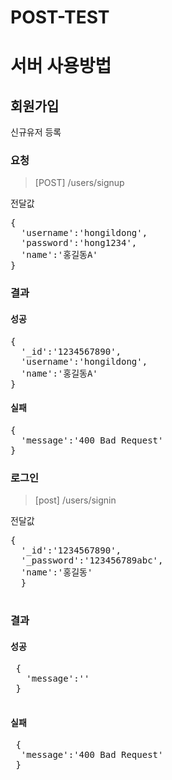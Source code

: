 # POST-TEST

# 서버 사용방법

## 회원가입
신규유저 등록
### 요청
> [POST] /users/signup

전달값
<pre>
{
  'username':'hongildong',
  'password':'hong1234',
  'name':'홍길동A'
}
</pre>

### 결과
#### 성공
<pre>
{
  '_id':'1234567890',
  'username':'hongildong',
  'name':'홍길동A'
}
</pre>
#### 실패
<pre>
{
  'message':'400 Bad Request'
}
</pre>


### 로그인
>[post] /users/signin

전달값
<pre>
{
  '_id':'1234567890',
  '_password':'123456789abc',
  'name':'홍길동'
  }
 </pre>
 
 ### 결과
 #### 성공
 <pre>
 {
   'message':''
 }
 </pre>
 
 #### 실패 
 <pre>
 {
  'message':'400 Bad Request'
 }
 
 </pre>
